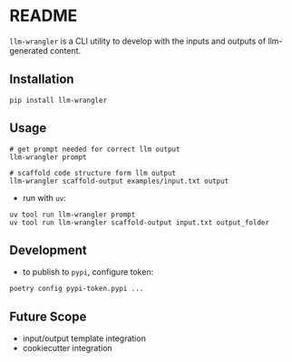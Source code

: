 # README

`llm-wrangler` is a CLI utility to develop with the inputs and outputs of llm-generated content.

## Installation

```shell
pip install llm-wrangler
```

## Usage

```shell
# get prompt needed for correct llm output
llm-wrangler prompt

# scaffold code structure form llm output
llm-wrangler scaffold-output examples/input.txt output
```

- run with `uv`:

```shell
uv tool run llm-wrangler prompt
uv tool run llm-wrangler scaffold-output input.txt output_folder
```

## Development

- to publish to `pypi`, configure token:

```shell
poetry config pypi-token.pypi ...
```

## Future Scope

- input/output template integration
- cookiecutter integration
